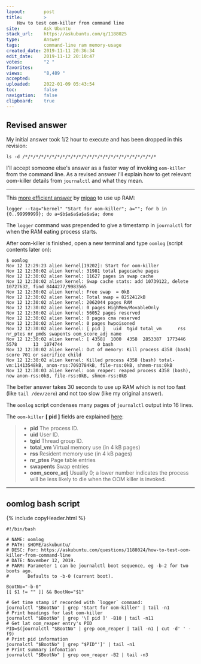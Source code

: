 ```yaml
---
layout:       post
title:        >
    How to test oom-killer from command line
site:         Ask Ubuntu
stack_url:    https://askubuntu.com/q/1188025
type:         Answer
tags:         command-line ram memory-usage
created_date: 2019-11-11 20:36:34
edit_date:    2019-11-12 20:10:47
votes:        "2 "
favorites:    
views:        "8,489 "
accepted:     
uploaded:     2022-01-09 05:43:54
toc:          false
navigation:   false
clipboard:    true
---
```


## Revised answer

My initial answer took 1/2 hour to execute and has been dropped in this revision:

``` 
ls -d /*/*/*/*/*/*/*/*/*/*/*/*/*/*/*/*/*/*/*/*/*/*/*/*/*

```

I'll accept someone else's answer as a faster way of invoking `oom-killer` from the command line. As a revised answer I'll explain how to get relevant oom-killer details from `journalctl` and what they mean.


----------


This [more efficient answer][1] by [mjoao][2] to use up RAM:

``` 
logger --tag="kernel" "Start for oom-killer"; a=""; for b in {0..99999999}; do a=$b$a$a$a$a$a$a; done

```

The `logger` command was prepended to give a timestamp in `journalctl` for when the RAM eating process starts.

After oom-killer is finished, open a new terminal and type `oomlog` (script contents later on):

``` 
$ oomlog
Nov 12 12:29:23 alien kernel[19202]: Start for oom-killer
Nov 12 12:30:02 alien kernel: 31981 total pagecache pages
Nov 12 12:30:02 alien kernel: 11627 pages in swap cache
Nov 12 12:30:02 alien kernel: Swap cache stats: add 10739122, delete 10727632, find 8444277/9983565
Nov 12 12:30:02 alien kernel: Free swap  = 0kB
Nov 12 12:30:02 alien kernel: Total swap = 8252412kB
Nov 12 12:30:02 alien kernel: 2062044 pages RAM
Nov 12 12:30:02 alien kernel: 0 pages HighMem/MovableOnly
Nov 12 12:30:02 alien kernel: 56052 pages reserved
Nov 12 12:30:02 alien kernel: 0 pages cma reserved
Nov 12 12:30:02 alien kernel: 0 pages hwpoisoned
Nov 12 12:30:02 alien kernel: [ pid ]   uid  tgid total_vm      rss nr_ptes nr_pmds swapents oom_score_adj name
Nov 12 12:30:02 alien kernel: [ 4358]  1000  4358  2853387  1773446    5578      13  1074744             0 bash
Nov 12 12:30:02 alien kernel: Out of memory: Kill process 4358 (bash) score 701 or sacrifice child
Nov 12 12:30:02 alien kernel: Killed process 4358 (bash) total-vm:11413548kB, anon-rss:7093784kB, file-rss:0kB, shmem-rss:0kB
Nov 12 12:30:03 alien kernel: oom_reaper: reaped process 4358 (bash), now anon-rss:0kB, file-rss:0kB, shmem-rss:0kB

```

The better answer takes 30 seconds to use up RAM which is not too fast (like `tail /dev/zero`) and not too slow (like my original answer).

The `oomlog` script condenses many pages of `journalctl` output into 16 lines.

The `oom-killer` **[ pid ]** fields are explained [here][3]:

> -    **pid** The process ID.  
> -    **uid** User ID.  
> -    **tgid** Thread group ID.  
> -    **total_vm** Virtual memory use (in 4 kB pages)  
> -    **rss** Resident memory use (in 4 kB pages)  
> -    **nr_ptes** Page table entries  
> -    **swapents** Swap entries  
> -    **oom_score_adj** Usually 0; a lower number indicates the process will be less likely to die when the OOM killer is invoked.  


----------


## oomlog bash script

<!-- Language-all: lang-bash -->


{% include copyHeader.html %}
``` 
#!/bin/bash

# NAME: oomlog
# PATH: $HOME/askubuntu/
# DESC: For: https://askubuntu.com/questions/1188024/how-to-test-oom-killer-from-command-line
# DATE: November 12, 2019.
# PARM: Parameter 1 can be journalctl boot sequence, eg -b-2 for two boots ago.
#       Defaults to -b-0 (current boot).

BootNo="-b-0"
[[ $1 != "" ]] && BootNo="$1"

# Get time stamp if recorded with `logger` command:
journalctl "$BootNo" | grep 'Start for oom-killer' | tail -n1
# Print headings for last oom-killer
journalctl "$BootNo" | grep '\[ pid ]' -B10 | tail -n11
# Get lat oom_reaper entry's PID
PID=$(journalctl "$BootNo" | grep oom_reaper | tail -n1 | cut -d' ' -f9)
# Print pid information
journalctl "$BootNo" | grep "$PID"']' | tail -n1
# Print summary infomation
journalctl "$BootNo" | grep oom_reaper -B2 | tail -n3

```


  [1]: https://askubuntu.com/a/1188169/307523
  [2]: https://askubuntu.com/users/1015058/mjoao
  [3]: https://unix.stackexchange.com/questions/128642/debug-out-of-memory-with-var-log-messages
